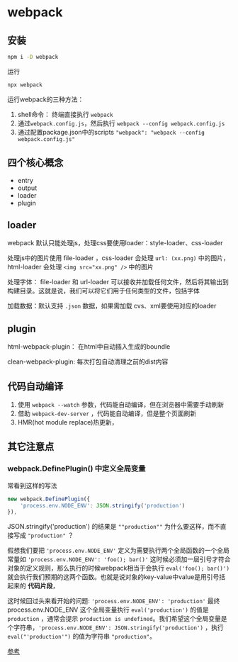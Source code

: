 # webpack

## 安装

```bash
npm i -D webpack
```

运行

```bash
npx webpack
```

运行webpack的三种方法：

1. shell命令： 终端直接执行  `webpack`
2. 通过`webpack.config.js`，然后执行 `webpack --config webpack.config.js`
3. 通过配置package.json中的scripts `"webpack": "webpack --config webpack.config.js"`

## 四个核心概念

- entry
- output
- loader
- plugin

## loader

webpack 默认只能处理js，处理css要使用loader：style-loader、css-loader

处理js中的图片使用 file-loader ，css-loader 会处理 `url: (xx.png)` 中的图片， html-loader 会处理 `<img src="xx.png" />` 中的图片

处理字体： file-loader 和 url-loader 可以接收并加载任何文件，然后将其输出到构建目录。这就是说，我们可以将它们用于任何类型的文件，包括字体

加载数据：默认支持 `.json` 数据，如果需加载 cvs、xml要使用对应的loader

## plugin

html-webpack-plugin： 在html中自动插入生成的boundle

clean-webpack-plugin: 每次打包自动清理之前的dist内容

## 代码自动编译

1. 使用 `webpack --watch` 参数，代码能自动编译，但在浏览器中需要手动刷新
2. 借助 `webpack-dev-server` ，代码能自动编译，但是整个页面刷新
3. HMR(hot module replace)热更新，



## 其它注意点

### webpack.DefinePlugin() 中定义全局变量

常看到这样的写法

```js
new webpack.DefinePlugin({
    'process.env.NODE_ENV': JSON.stringify('production')
}),
```

JSON.stringify('production') 的结果是 `""production""` 为什么要这样，而不直接写成 `"production"` ？

假想我们要把 `'process.env.NODE_ENV'` 定义为需要执行两个全局函数的一个全局常量如 `'process.env.NODE_ENV': 'foo(); bar()'` 这时候必须加一层引号才符合对象的定义规则，那么执行的时候webpack相当于会执行 `eval('foo(); bar()')` 就会执行我们预期的这两个函数。也就是说对象的key-value中value是用引号括起来的 **代码片段**，

这时候回过头来看开始的问题: `'process.env.NODE_ENV': 'production'` 最终 process.env.NODE_ENV 这个全局变量执行 `eval('production')` 的值是 `production` ，通常会提示 `production is undefined`。我们希望这个全局变量是个字符串，`'process.env.NODE_ENV': JSON.stringify('production')` ，执行 `eval("'production'")` 的值为字符串 `"production"`。

[参考](https://stackoverflow.com/questions/39564802/why-does-webpacks-defineplugin-require-us-to-wrap-everything-in-json-stringify)
